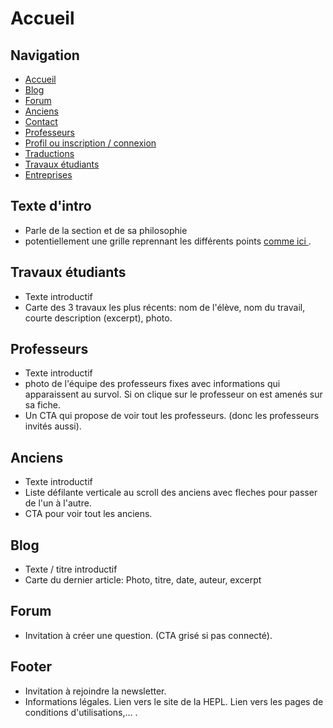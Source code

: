 # Accueil
## Navigation
- [Accueil](./acceil.md)
- [Blog](./blog.md)
- [Forum](./forum.md)
- [Anciens](./anciens.md)
- [Contact](./contact.md)
- [Professeurs](./professeurs.md)
- [Profil ou inscription / connexion](./inscription)
- [Traductions](./traductions)
- [Travaux étudiants](./projets_etudiants)
- [Entreprises](./entreprise)

## Texte d'intro
- Parle de la section et de sa philosophie
- potentiellement une grille reprennant les différents points [ comme ici ](https://www.outcrowd.io/development-page#w-node-_0b282cc2-3da0-8263-f642-6d661fdefabd-caa8fd89).

## Travaux étudiants
- Texte introductif
- Carte des 3 travaux les plus récents: nom de l'élève, nom du travail, courte description (excerpt), photo.

## Professeurs
- Texte introductif
- photo de l'équipe des professeurs fixes avec informations qui apparaissent au survol. Si on clique sur le professeur on est amenés sur sa fiche.
- Un CTA qui propose de voir tout les professeurs. (donc les professeurs invités aussi).

## Anciens
- Texte introductif
- Liste défilante verticale au scroll des anciens avec fleches pour passer de l'un à l'autre.
- CTA pour voir tout les anciens.

## Blog
- Texte / titre introductif
- Carte du dernier article: Photo, titre, date, auteur, excerpt

## Forum
- Invitation à créer une question. (CTA grisé si pas connecté).

## Footer
- Invitation à rejoindre la newsletter.
- Informations légales. Lien vers le site de la HEPL. Lien vers les pages de conditions d'utilisations,... .
